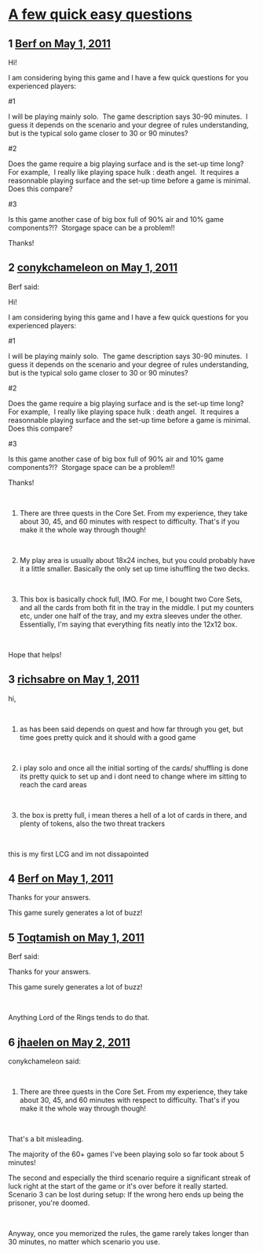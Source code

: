 # [A few quick easy questions](https://community.fantasyflightgames.com/topic/46098-a-few-quick-easy-questions/)

## 1 [Berf on May 1, 2011](https://community.fantasyflightgames.com/topic/46098-a-few-quick-easy-questions/?do=findComment&comment=461894)

Hi!

I am considering bying this game and I have a few quick questions for you experienced players:

#1

I will be playing mainly solo.  The game description says 30-90 minutes.  I guess it depends on the scenario and your degree of rules understanding, but is the typical solo game closer to 30 or 90 minutes?

#2

Does the game require a big playing surface and is the set-up time long?  For example,  I really like playing space hulk : death angel.  It requires a reasonnable playing surface and the set-up time before a game is minimal.  Does this compare?

#3

Is this game another case of big box full of 90% air and 10% game components?!?  Storgage space can be a problem!!

Thanks!

## 2 [conykchameleon on May 1, 2011](https://community.fantasyflightgames.com/topic/46098-a-few-quick-easy-questions/?do=findComment&comment=461913)

Berf said:

Hi!

I am considering bying this game and I have a few quick questions for you experienced players:

#1

I will be playing mainly solo.  The game description says 30-90 minutes.  I guess it depends on the scenario and your degree of rules understanding, but is the typical solo game closer to 30 or 90 minutes?

#2

Does the game require a big playing surface and is the set-up time long?  For example,  I really like playing space hulk : death angel.  It requires a reasonnable playing surface and the set-up time before a game is minimal.  Does this compare?

#3

Is this game another case of big box full of 90% air and 10% game components?!?  Storgage space can be a problem!!

Thanks!



 

1) There are three quests in the Core Set. From my experience, they take about 30, 45, and 60 minutes with respect to difficulty. That's if you make it the whole way through though!

 

2) My play area is usually about 18x24 inches, but you could probably have it a little smaller. Basically the only set up time ishuffling the two decks.

 

3) This box is basically chock full, IMO. For me, I bought two Core Sets, and all the cards from both fit in the tray in the middle. I put my counters etc, under one half of the tray, and my extra sleeves under the other. Essentially, I'm saying that everything fits neatly into the 12x12 box.

 

Hope that helps!

## 3 [richsabre on May 1, 2011](https://community.fantasyflightgames.com/topic/46098-a-few-quick-easy-questions/?do=findComment&comment=461930)

hi,

 

1. as has been said depends on quest and how far through you get, but time goes pretty quick and it should with a good game

 

2. i play solo and once all the initial sorting of the cards/ shuffling is done its pretty quick to set up and i dont need to change where im sitting to reach the card areas

 

3. the box is pretty full, i mean theres a hell of a lot of cards in there, and plenty of tokens, also the two threat trackers

 

this is my first LCG and im not dissapointed

## 4 [Berf on May 1, 2011](https://community.fantasyflightgames.com/topic/46098-a-few-quick-easy-questions/?do=findComment&comment=461962)

Thanks for your answers.

This game surely generates a lot of buzz!

## 5 [Toqtamish on May 1, 2011](https://community.fantasyflightgames.com/topic/46098-a-few-quick-easy-questions/?do=findComment&comment=461969)

Berf said:

Thanks for your answers.

This game surely generates a lot of buzz!



 

Anything Lord of the Rings tends to do that.

## 6 [jhaelen on May 2, 2011](https://community.fantasyflightgames.com/topic/46098-a-few-quick-easy-questions/?do=findComment&comment=462199)

conykchameleon said:

 

1) There are three quests in the Core Set. From my experience, they take about 30, 45, and 60 minutes with respect to difficulty. That's if you make it the whole way through though!

 

That's a bit misleading.

The majority of the 60+ games I've been playing solo so far took about 5 minutes!

The second and especially the third scenario require a significant streak of luck right at the start of the game or it's over before it really started. Scenario 3 can be lost during setup: If the wrong hero ends up being the prisoner, you're doomed.

 

Anyway, once you memorized the rules, the game rarely takes longer than 30 minutes, no matter which scenario you use.

